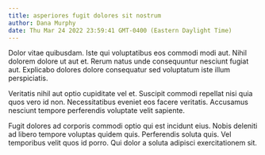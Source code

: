 ```yaml
---
title: asperiores fugit dolores sit nostrum
author: Dana Murphy
date: Thu Mar 24 2022 23:59:41 GMT-0400 (Eastern Daylight Time)
---
```

Dolor vitae quibusdam. Iste qui voluptatibus eos commodi modi aut. Nihil dolorem dolore ut aut et. Rerum natus unde consequuntur nesciunt fugiat aut. Explicabo dolores dolore consequatur sed voluptatum iste illum perspiciatis.

 Veritatis nihil aut optio cupiditate vel et. Suscipit commodi repellat nisi quia quos vero id non. Necessitatibus eveniet eos facere veritatis. Accusamus nesciunt tempore perferendis voluptate velit sapiente.

 Fugit dolores ad corporis commodi optio qui est incidunt eius. Nobis deleniti ad libero tempore voluptas quidem quis. Perferendis soluta quis. Vel temporibus velit quos id porro. Qui dolor a soluta adipisci exercitationem sit.